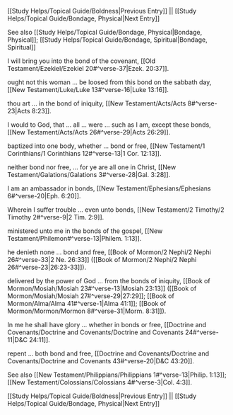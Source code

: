 [[Study Helps/Topical Guide/Boldness|Previous Entry]]  ||  [[Study Helps/Topical Guide/Bondage, Physical|Next Entry]]

 See also [[Study Helps/Topical Guide/Bondage, Physical|Bondage, Physical]]; [[Study Helps/Topical Guide/Bondage, Spiritual|Bondage, Spiritual]]

 I will bring you into the bond of the covenant, [[Old Testament/Ezekiel/Ezekiel 20#^verse-37|Ezek. 20:37]].

 ought not this woman ... be loosed from this bond on the sabbath day, [[New Testament/Luke/Luke 13#^verse-16|Luke 13:16]].

 thou art ... in the bond of iniquity, [[New Testament/Acts/Acts 8#^verse-23|Acts 8:23]].

 I would to God, that ... all ... were ... such as I am, except these bonds, [[New Testament/Acts/Acts 26#^verse-29|Acts 26:29]].

 baptized into one body, whether ... bond or free, [[New Testament/1 Corinthians/1 Corinthians 12#^verse-13|1 Cor. 12:13]].

 neither bond nor free, ... for ye are all one in Christ, [[New Testament/Galations/Galations 3#^verse-28|Gal. 3:28]].

 I am an ambassador in bonds, [[New Testament/Ephesians/Ephesians 6#^verse-20|Eph. 6:20]].

 Wherein I suffer trouble ... even unto bonds, [[New Testament/2 Timothy/2 Timothy 2#^verse-9|2 Tim. 2:9]].

 ministered unto me in the bonds of the gospel, [[New Testament/Philemon#^verse-13|Philem. 1:13]].

 he denieth none ... bond and free, [[Book of Mormon/2 Nephi/2 Nephi 26#^verse-33|2 Ne. 26:33]] ([[Book of Mormon/2 Nephi/2 Nephi 26#^verse-23|26:23-33]]).

 delivered by the power of God ... from the bonds of iniquity, [[Book of Mormon/Mosiah/Mosiah 23#^verse-13|Mosiah 23:13]] ([[Book of Mormon/Mosiah/Mosiah 27#^verse-29|27:29]]; [[Book of Mormon/Alma/Alma 41#^verse-1|Alma 41:1]]; [[Book of Mormon/Mormon/Mormon 8#^verse-31|Morm. 8:31]]).

 In me he shall have glory ... whether in bonds or free, [[Doctrine and Covenants/Doctrine and Covenants/Doctrine and Covenants 24#^verse-11|D&C 24:11]].

 repent ... both bond and free, [[Doctrine and Covenants/Doctrine and Covenants/Doctrine and Covenants 43#^verse-20|D&C 43:20]].

 See also [[New Testament/Philippians/Philippians 1#^verse-13|Philip. 1:13]]; [[New Testament/Colossians/Colossians 4#^verse-3|Col. 4:3]].

[[Study Helps/Topical Guide/Boldness|Previous Entry]]  ||  [[Study Helps/Topical Guide/Bondage, Physical|Next Entry]]